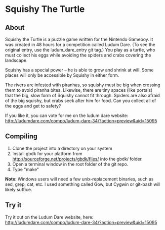 # Squishy The Turtle

## About

Squishy the Turtle is a puzzle game written for the Nintendo Gameboy. It was created in 48 hours for a competition called Ludum Dare. (To see the original entry, use the ludum_dare_entry git tag.) You play as a turtle, who must collect his eggs while avoiding the spiders and crabs covering the landscape. 

Squishy has a special power – he is able to grow and shrink at will. Some places will only be accessible by Squishy in either form.

The rivers are infested with piranhas, so squishy must be big when crossing them to avoid piranha bites. Likewise, there are tiny spaces (like portals) that the big, slow form of Squishy cannot fit through. Spiders are also afraid of the big squishy, but crabs seek after him for food. Can you collect all of the eggs and get to safety?

If you like it, you can vote for me on the ludum dare website: http://ludumdare.com/compo/ludum-dare-34/?action=preview&uid=15095

## Compiling
1. Clone the project into a directory on your system
2. Install gbdk for your platform from http://sourceforge.net/projects/gbdk/files/ into the gbdk/ folder.
3. Open a terminal window in the root folder of the git repo.
4. Type "make"

**Note**: Windows users will need a few unix-replacement binaries, such as sed, grep, cat, etc. I used something called Gow, but Cygwin or git-bash will likely suffice.

## Try it
Try it out on the Ludum Dare website, here: http://ludumdare.com/compo/ludum-dare-34/?action=preview&uid=15095
